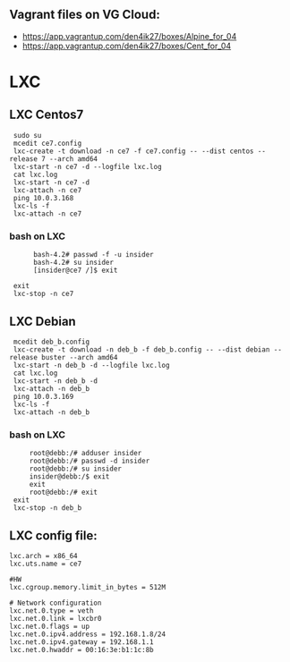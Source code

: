 ## Vagrant files on VG Cloud:

* https://app.vagrantup.com/den4ik27/boxes/Alpine_for_04
* https://app.vagrantup.com/den4ik27/boxes/Cent_for_04



# LXC


##  LXC Centos7
```
 sudo su
 mcedit ce7.config
 lxc-create -t download -n ce7 -f ce7.config -- --dist centos --release 7 --arch amd64
 lxc-start -n ce7 -d --logfile lxc.log
 cat lxc.log
 lxc-start -n ce7 -d
 lxc-attach -n ce7
 ping 10.0.3.168
 lxc-ls -f
 lxc-attach -n ce7
```

### bash on LXC
```
      bash-4.2# passwd -f -u insider
      bash-4.2# su insider
      [insider@ce7 /]$ exit

 exit
 lxc-stop -n ce7
```

##  LXC Debian
```
 mcedit deb_b.config
 lxc-create -t download -n deb_b -f deb_b.config -- --dist debian --release buster --arch amd64
 lxc-start -n deb_b -d --logfile lxc.log
 cat lxc.log
 lxc-start -n deb_b -d
 lxc-attach -n deb_b
 ping 10.0.3.169
 lxc-ls -f
 lxc-attach -n deb_b
```

### bash on LXC
```
     root@debb:/# adduser insider
     root@debb:/# passwd -d insider
     root@debb:/# su insider
     insider@debb:/$ exit
     exit
     root@debb:/# exit
 exit
 lxc-stop -n deb_b

```

## LXC config file:
```
lxc.arch = x86_64
lxc.uts.name = ce7

#HW
lxc.cgroup.memory.limit_in_bytes = 512M

# Network configuration
lxc.net.0.type = veth
lxc.net.0.link = lxcbr0
lxc.net.0.flags = up
lxc.net.0.ipv4.address = 192.168.1.8/24
lxc.net.0.ipv4.gateway = 192.168.1.1
lxc.net.0.hwaddr = 00:16:3e:b1:1c:8b
```

